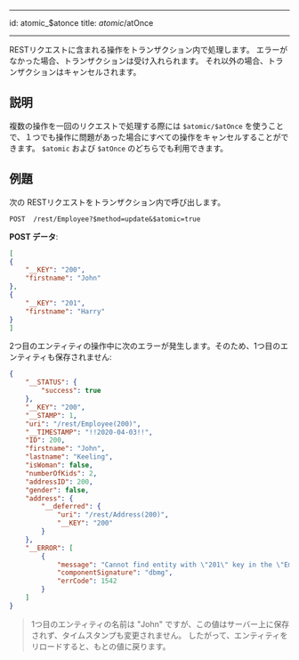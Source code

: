 - - -
id: atomic_$atonce title: $atomic/$atOnce
- - -


RESTリクエストに含まれる操作をトランザクション内で処理します。 エラーがなかった場合、トランザクションは受け入れられます。 それ以外の場合、トランザクションはキャンセルされます。


## 説明

複数の操作を一回のリクエストで処理する際には `$atomic/$atOnce` を使うことで、１つでも操作に問題があった場合にすべての操作をキャンセルすることができます。 `$atomic` および `$atOnce` のどちらでも利用できます。


## 例題

次の RESTリクエストをトランザクション内で呼び出します。

 `POST  /rest/Employee?$method=update&$atomic=true`

**POST データ**:

```json
[
{
    "__KEY": "200",
    "firstname": "John"
},
{
    "__KEY": "201",
    "firstname": "Harry"
}
]
```

2つ目のエンティティの操作中に次のエラーが発生します。そのため、1つ目のエンティティも保存されません:

```json
{
    "__STATUS": {
        "success": true
    },
    "__KEY": "200",
    "__STAMP": 1,
    "uri": "/rest/Employee(200)",
    "__TIMESTAMP": "!!2020-04-03!!",
    "ID": 200,
    "firstname": "John",
    "lastname": "Keeling",
    "isWoman": false,
    "numberOfKids": 2,
    "addressID": 200,
    "gender": false,
    "address": {
        "__deferred": {
            "uri": "/rest/Address(200)",
            "__KEY": "200"
        }
    },
    "__ERROR": [
        {
            "message": "Cannot find entity with \"201\" key in the \"Employee\" dataclass",
            "componentSignature": "dbmg",
            "errCode": 1542
        }
    ]
}
```
> 1つ目のエンティティの名前は "John" ですが、この値はサーバー上に保存されず、タイムスタンプも変更されません。 したがって、エンティティをリロードすると、もとの値に戻ります。
